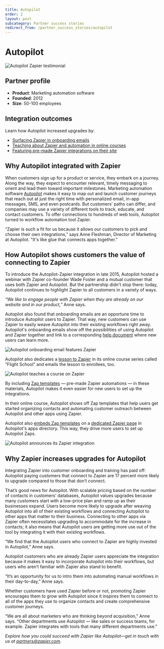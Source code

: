```yaml
---
title: Autopilot
order: 2
layout: post
subcategory: Partner success stories
redirect_from: /partner_success_stories/autopilot
---
```


# Autopilot 

![Autopilot Zapier testimonial](https://cdn.zapier.com/storage/photos/076d555dc326f4be4b6d34d75623fc9d.png)

## Partner profile

- **Product**: Marketing automation software
- **Founded**: 2012
- **Size**: 50-100 employees

## Integration outcomes

Learn how Autopilot increased upgrades by:

- [Surfacing Zapier in onboarding emails](#onboarding)
- [Teaching about Zapier and automation in online courses](#courses)
- [Featuring pre-made Zapier integrations on their site](#zap-templates)

## Why Autopilot integrated with Zapier

When customers sign up for a product or service, they embark on a journey. Along the way, they expect to encounter relevant, timely messaging to orient and lead them toward important milestones. Marketing automation software [Autopilot](https://autopilothq.com/) makes it easy to map out and launch customer journeys that reach out at just the right time with personalized email, in-app messages, SMS, and even postcards. But customers’ paths can differ, and companies may use a variety of different tools to track, educate, and contact customers. To offer connections to hundreds of web tools, Autopilot turned to workflow automation tool Zapier.

“Zapier is such a fit for us because it allows our customers to pick and choose their own integrations,” says Anne Fleshman, Director of Marketing at Autopilot. "It's like glue that connects apps together."

## How Autopilot shows customers the value of connecting to Zapier

To introduce the Autopilot-Zapier integration in late 2015, Autopilot hosted a webinar with Zapier co-founder Wade Foster and a mutual customer that uses both Zapier and Autopilot. But the partnership didn't stop there: today, Autopilot continues to highlight Zapier to all customers in a variety of ways.

*“We like to engage people with Zapier when they are already on our website and in our product,”* Anne says.

<a id="onboarding"></a>
Autopilot also found that onboarding emails are an opportune time to introduce Autopilot users to Zapier. That way, new customers can use Zapier to easily weave Autopilot into their existing workflows right away. Autopilot's onboarding emails show off the possibilities of using Autopilot and Zapier together and link to a corresponding [help document](https://autopilothq.zendesk.com/hc/en-us/articles/204963625-How-to-use-Zapier-with-Autopilot) where new users can learn more.

![Autopilot onboarding email features Zapier](https://cdn.zapier.com/storage/photos/357afa0d878d14aadbb3c88d5e5f8845.gif)

<a id="courses"></a>
Autopilot also dedicates a [lesson to Zapier](https://flightschool.autopilothq.com/lesson/connect-apps/#two) in its online course series called “Flight School” and emails the lesson to enrollees, too.

![Autopilot teaches a course on Zapier](https://cdn.zapier.com/storage/photos/7666b3ba01a46e25fc523f03378d3ab0.png)

<a id="zap-templates"></a>
By including [Zap templates](https://platform.zapier.com/publish/zap-templates) — pre-made Zapier automations — in these materials, Autopilot makes it even easier for new users to set up the integrations.

In their online course, Autopilot shows off Zap templates that help users get started organizing contacts and automating customer outreach between Autopilot and other apps using Zapier.

Autopilot also [embeds Zap templates](https://zapier.com/engineering/embed-zaps-how-to/#product-marketing) on a [dedicated Zapier page](https://autopilothq.com/apps/zapier.html) in Autopilot's apps directory. This way, they drive more users to set up Autopilot Zaps. 

![Autopilot announces its Zapier integration](https://cdn.zapier.com/storage/photos/90186e0afa54eab0817ae1f66488d380.gif)

## Why Zapier increases upgrades for Autopilot

Integrating Zapier into customer onboarding and training has paid off: Autopilot paying customers that connect to Zapier are 17 percent more likely to upgrade compared to those that don’t connect. 

That’s good news for Autopilot. With scalable pricing based on the number of contacts in customers’ databases, Autopilot values upgrades because many customers start with a low-price plan and ramp up as their businesses expand. Users become more likely to upgrade after weaving Autopilot into all of their existing workflows and connecting Autopilot to other apps that matter to their business. Connecting to other apps via Zapier often necessitates upgrading to accommodate for the increase in contacts; it also means that Autopilot users are getting more use out of the tool by integrating it with their existing workflows.

“We find that the Autopilot users who connect to Zapier are highly invested in Autopilot,” Anne says.

Autopilot customers who are already Zapier users appreciate the integration because it makes it easy to incorporate Autopilot into their workflows, but users who aren’t familiar with Zapier also stand to benefit. 

“It’s an opportunity for us to intro them into automating manual workflows in their day-to-day,” Anne says. 

Whether customers have used Zapier before or not, promoting Zapier encourages them to grow with Autopilot since it inspires them to connect to all of the apps they use to organize contacts and create comprehensive customer journeys.

“We are all about marketers who are thinking beyond acquisition,” Anne says. “Other departments use Autopilot — like sales or success teams, for example. Zapier integrates with tools that many different departments use."

*Explore how you could succeed with Zapier like Autopilot—get in touch with us at [partners@zapier.com](mailto:partners@zapier.com).*